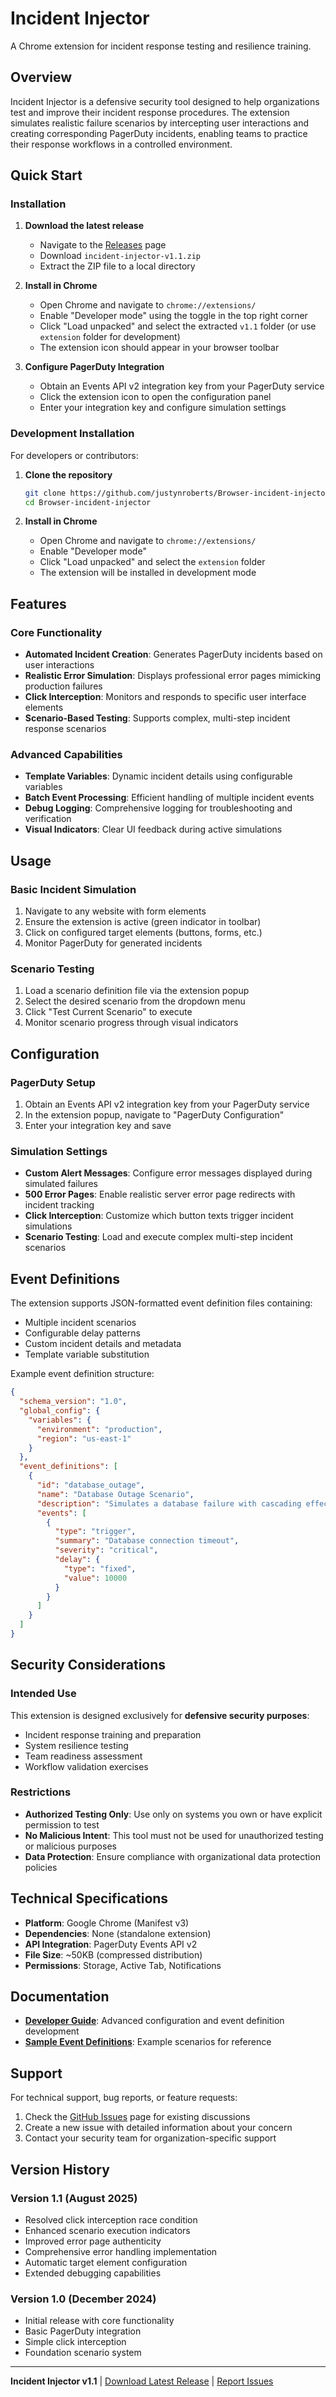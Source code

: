 # Incident Injector

A Chrome extension for incident response testing and resilience training.

## Overview

Incident Injector is a defensive security tool designed to help organizations test and improve their incident response procedures. The extension simulates realistic failure scenarios by intercepting user interactions and creating corresponding PagerDuty incidents, enabling teams to practice their response workflows in a controlled environment.

## Quick Start

### Installation

1. **Download the latest release**
   - Navigate to the [Releases](releases) page
   - Download `incident-injector-v1.1.zip`
   - Extract the ZIP file to a local directory

2. **Install in Chrome**
   - Open Chrome and navigate to `chrome://extensions/`
   - Enable "Developer mode" using the toggle in the top right corner
   - Click "Load unpacked" and select the extracted `v1.1` folder (or use `extension` folder for development)
   - The extension icon should appear in your browser toolbar

3. **Configure PagerDuty Integration**
   - Obtain an Events API v2 integration key from your PagerDuty service
   - Click the extension icon to open the configuration panel
   - Enter your integration key and configure simulation settings

### Development Installation

For developers or contributors:

1. **Clone the repository**
   ```bash
   git clone https://github.com/justynroberts/Browser-incident-injector.git
   cd Browser-incident-injector
   ```

2. **Install in Chrome**
   - Open Chrome and navigate to `chrome://extensions/`
   - Enable "Developer mode"
   - Click "Load unpacked" and select the `extension` folder
   - The extension will be installed in development mode

## Features

### Core Functionality
- **Automated Incident Creation**: Generates PagerDuty incidents based on user interactions
- **Realistic Error Simulation**: Displays professional error pages mimicking production failures
- **Click Interception**: Monitors and responds to specific user interface elements
- **Scenario-Based Testing**: Supports complex, multi-step incident response scenarios

### Advanced Capabilities
- **Template Variables**: Dynamic incident details using configurable variables
- **Batch Event Processing**: Efficient handling of multiple incident events
- **Debug Logging**: Comprehensive logging for troubleshooting and verification
- **Visual Indicators**: Clear UI feedback during active simulations

## Usage

### Basic Incident Simulation
1. Navigate to any website with form elements
2. Ensure the extension is active (green indicator in toolbar)
3. Click on configured target elements (buttons, forms, etc.)
4. Monitor PagerDuty for generated incidents

### Scenario Testing
1. Load a scenario definition file via the extension popup
2. Select the desired scenario from the dropdown menu
3. Click "Test Current Scenario" to execute
4. Monitor scenario progress through visual indicators

## Configuration

### PagerDuty Setup
1. Obtain an Events API v2 integration key from your PagerDuty service
2. In the extension popup, navigate to "PagerDuty Configuration"
3. Enter your integration key and save

### Simulation Settings
- **Custom Alert Messages**: Configure error messages displayed during simulated failures
- **500 Error Pages**: Enable realistic server error page redirects with incident tracking
- **Click Interception**: Customize which button texts trigger incident simulations
- **Scenario Testing**: Load and execute complex multi-step incident scenarios

## Event Definitions

The extension supports JSON-formatted event definition files containing:
- Multiple incident scenarios
- Configurable delay patterns
- Custom incident details and metadata
- Template variable substitution

Example event definition structure:
```json
{
  "schema_version": "1.0",
  "global_config": {
    "variables": {
      "environment": "production",
      "region": "us-east-1"
    }
  },
  "event_definitions": [
    {
      "id": "database_outage",
      "name": "Database Outage Scenario",
      "description": "Simulates a database failure with cascading effects",
      "events": [
        {
          "type": "trigger",
          "summary": "Database connection timeout",
          "severity": "critical",
          "delay": {
            "type": "fixed",
            "value": 10000
          }
        }
      ]
    }
  ]
}
```

## Security Considerations

### Intended Use
This extension is designed exclusively for **defensive security purposes**:
- Incident response training and preparation
- System resilience testing
- Team readiness assessment
- Workflow validation exercises

### Restrictions
- **Authorized Testing Only**: Use only on systems you own or have explicit permission to test
- **No Malicious Intent**: This tool must not be used for unauthorized testing or malicious purposes
- **Data Protection**: Ensure compliance with organizational data protection policies

## Technical Specifications
- **Platform**: Google Chrome (Manifest v3)
- **Dependencies**: None (standalone extension)
- **API Integration**: PagerDuty Events API v2
- **File Size**: ~50KB (compressed distribution)
- **Permissions**: Storage, Active Tab, Notifications

## Documentation

- **[Developer Guide](docs/DEVELOPER.md)**: Advanced configuration and event definition development
- **[Sample Event Definitions](docs/sample-event-definition.json)**: Example scenarios for reference

## Support

For technical support, bug reports, or feature requests:
1. Check the [GitHub Issues](../../issues) page for existing discussions
2. Create a new issue with detailed information about your concern
3. Contact your security team for organization-specific support

## Version History

### Version 1.1 (August 2025)
- Resolved click interception race condition
- Enhanced scenario execution indicators
- Improved error page authenticity
- Comprehensive error handling implementation
- Automatic target element configuration
- Extended debugging capabilities

### Version 1.0 (December 2024)
- Initial release with core functionality
- Basic PagerDuty integration
- Simple click interception
- Foundation scenario system

---

**Incident Injector v1.1** | [Download Latest Release](releases) | [Report Issues](../../issues)

